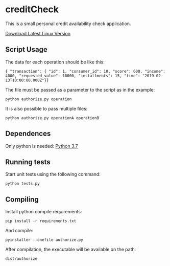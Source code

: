# creditCheck

This is a small personal credit availability check application.

[Download Latest Linux Version](https://github.com/feliperian/creditCheck/raw/master/dist/authorize)

## Script Usage
The data for each operation should be like this:
```
{ "transaction": { "id": 1, "consumer_id": 10, "score": 600, "income": 4000, "requested_value": 10000, "installments": 15, "time": "2019-02-13T10:00:00.000Z"}}
```

The file must be passed as a parameter to the script as in the example:
```
python authorize.py operation
```

It is also possible to pass multiple files:
```
python authorize.py operationA operationB
```

## Dependences
Only python is needed:
[Python 3.7](https://www.python.org/downloads/)

## Running tests
Start unit tests using the following command:
```
python tests.py
```

## Compiling
Install python compile requirements:
```
pip install -r requirements.txt
```

And compile:
```
pyinstaller --onefile authorize.py
```

After compilation, the executable will be available on the path:
```
dist/authorize
```
